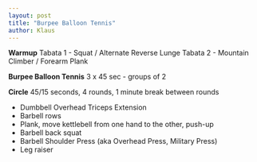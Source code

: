 ```yaml
---
layout: post
title: "Burpee Balloon Tennis"
author: Klaus
---
```


**Warmup**
Tabata 1 - Squat / Alternate Reverse Lunge
Tabata 2 - Mountain Climber / Forearm Plank

**Burpee Balloon Tennis**
3 x 45 sec - groups of 2

**Circle** 45/15 seconds, 4 rounds, 1 minute break between rounds
- Dumbbell Overhead Triceps Extension
- Barbell rows
- Plank, move kettlebell from one hand to the other, push-up
- Barbell back squat
- Barbell Shoulder Press (aka Overhead Press, Military Press)
- Leg raiser
